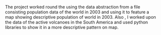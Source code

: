 The project worked round the using the data abstraction from a file consisting population data of the world in 2003 and using it to feature a map showing descriptive population of world in 2003.
Also , I worked upon the data of the active volcanoes in the South America and used python libraries to show it in a more descriptive pattern on map.
